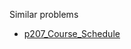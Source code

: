 Similar problems
- [p207_Course_Schedule](https://github.com/genxium/Leetcode/tree/master/p207_Course_Schedule)
